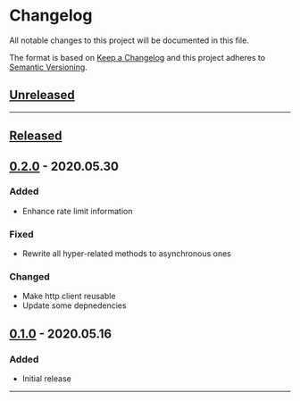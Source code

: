 # Changelog

All notable changes to this project will be documented in this file.

The format is based on [Keep a Changelog][keep a changelog] and this project adheres to [Semantic Versioning][semantic versioning].

## [Unreleased]

---

## [Released]

## [0.2.0] - 2020.05.30

### Added

- Enhance rate limit information

### Fixed

- Rewrite all hyper-related methods to asynchronous ones

### Changed

- Make http client reusable
- Update some depnedencies

## [0.1.0] - 2020.05.16

### Added

- Initial release

---

<!-- Links -->

[keep a changelog]: https://keepachangelog.com/
[semantic versioning]: https://semver.org/

<!-- Versions -->

[unreleased]: https://github.com/yasuyuky/sectora/compare/v0.2.0...HEAD
[released]: https://github.com/yasuyuky/sectora/releases
[0.2.0]: https://github.com/yasuyuky/sectora/compare/v0.1.0...v0.2.0
[0.1.0]: https://github.com/yasuyuky/sectora/releases/v0.1.0
